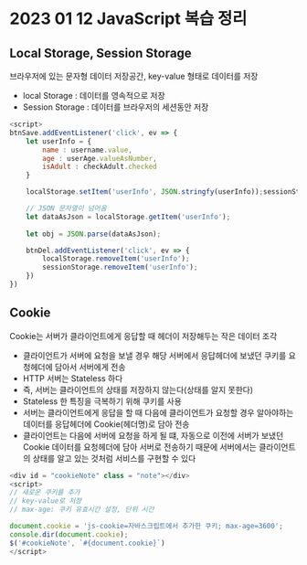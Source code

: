 # 2023 01 12 JavaScript 복습 정리

## Local Storage, Session Storage
브라우저에 있는 문자형 데이터 저장공간, key-value 형태로 데이터를 저장
- local Storage : 데이터를 영속적으로 저장
- Session Storage : 데이터를 브라우저의 세션동안 저장

``` Javascript
<script>
btnSave.addEventListener('click', ev => {
    let userInfo = {
        name : username.value,
        age : userAge.valueAsNumber,
        isAdult : checkAdult.checked
    }

    localStorage.setItem('userInfo', JSON.stringfy(userInfo));sessionStorage.setItem('userInfo', JSON.stringfy(userInfo));

    // JSON 문자열이 넘어옴
    let dataAsJson = localStorage.getItem('userInfo');
    
    let obj = JSON.parse(dataAsJson);

    btnDel.addEventListener('click', ev => {
        localStorage.removeItem('userInfo');
        sessionStorage.removeItem('userInfo');
    })
})

```

## Cookie
Cookie는 서버가 클라이언트에게 응답할 때 헤더이 저장해두는 작은 데이터 조각
- 클라이언트가 서버에 요청을 보낼 경우 해당 서버에서 응답헤더에 보냈던 쿠키를 요청헤더에 담아서 서버에게 전송
- HTTP 서버는 Stateless 하다
- 즉, 서버는 클라이언트의 상태를 저장하지 않는다(상태를 알지 못한다)
- Stateless 한 특징을 극복하기 위해 쿠키를 사용
- 서버는 클라이언트에게 응답을 할 때 다음에 클라이언트가 요청할 경우 알아야하는 데이터를 응답헤더에 Cookie(헤더명)로 담아 전송
- 클라이언트는 다음에 서버에 요청을 하게 될 떄, 자동으로 이전에 서버가 보냈던 Cookie 데이터를 요청헤더에 담아 서버로 전송하기 때문에 서버에서는 클라이언트의 상태를 알고 있는 것처럼 서비스를 구현할 수 있다

``` Javascript
<div id = "cookieNote" class = "note"></div>
<script>
// 새로운 쿠키를 추가
// key-value로 저장
// max-age: 쿠키 유효시간 설정, 단위 시간

document.cookie = 'js-cookie=자바스크립트에서 추가한 쿠키; max-age=3600';
console.dir(document.cookie);
$('#cookieNote', `#{document.cookie}`)
</script>
```